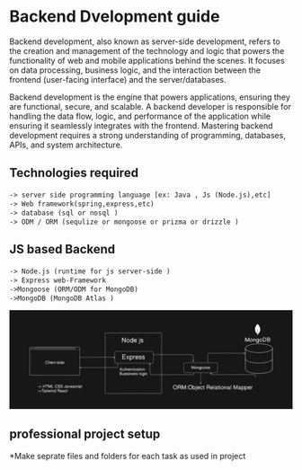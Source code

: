 # Backend Dvelopment guide 
Backend development, also known as server-side development, refers to the creation and management of the technology and logic that powers the functionality of web and mobile applications behind the scenes. It focuses on data processing, business logic, and the interaction between the frontend (user-facing interface) and the server/databases.



Backend development is the engine that powers applications, ensuring they are functional, secure, and scalable. A backend developer is responsible for handling the data flow, logic, and performance of the application while ensuring it seamlessly integrates with the frontend. Mastering backend development requires a strong understanding of programming, databases, APIs, and system architecture.

## Technologies required 


    -> server side programming language [ex: Java , Js (Node.js),etc]
    -> Web framework(spring,express,etc)
    -> database (sql or nosql )
    -> ODM / ORM (sequlize or mongoose or prizma or drizzle )


## JS based Backend 
    -> Node.js (runtime for js server-side )
    -> Express web-Framework
    ->Mongoose (ORM/ODM for MongoDB)
    ->MongoDB (MongoDB Atlas )

 ![ alt text ](/img/image-9.png)

## professional project setup 
*Make seprate files and folders for each task as used in project  